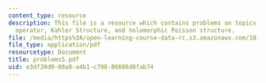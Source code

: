 ```yaml
---
content_type: resource
description: This file is a resource which contains problems on topics like Dolbeault
  operator, Kahler Structure, and holomorphic Poisson structure.
file: /media/https%3A/open-learning-course-data-rc.s3.amazonaws.com/18-969-topics-in-geometry-dirac-geometry-fall-2006/e3df20d008a8a4b1c70886686d8fab74_problems5.pdf
file_type: application/pdf
resourcetype: Document
title: problems5.pdf
uid: e3df20d0-08a8-a4b1-c708-86686d8fab74
---
```

